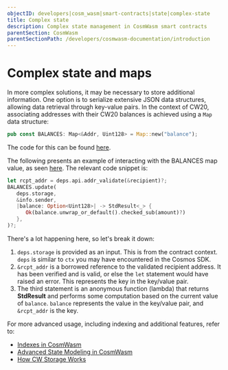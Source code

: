 ```yaml
---
objectID: developers|cosm_wasm|smart-contracts|state|complex-state
title: Complex state
description: Complex state management in CosmWasm smart contracts
parentSection: CosmWasm
parentSectionPath: /developers/cosmwasm-documentation/introduction
---
```


# Complex state and maps

In more complex solutions, it may be necessary to store additional information. One option is to serialize extensive JSON data structures, allowing data retrieval through key-value pairs. In the context of CW20, associating addresses with their CW20 balances is achieved using a `Map` data structure:

```rust
pub const BALANCES: Map<&Addr, Uint128> = Map::new("balance");
```

The code for this can be found <a href="https://github.com/CosmWasm/cw-plus/blob/main/contracts/cw20-base/src/state.rs#L35" target="_blank">here</a>.

The following presents an example of interacting with the BALANCES map value, as seen <a href="https://github.com/CosmWasm/cw-plus/blob/main/contracts/cw20-base/src/contract.rs#L250-L258" target="_blank">here</a>. The relevant code snippet is:

```rust
let rcpt_addr = deps.api.addr_validate(&recipient)?;
BALANCES.update(
   deps.storage,
   &info.sender,
   |balance: Option<Uint128>| -> StdResult<_> {
      Ok(balance.unwrap_or_default().checked_sub(amount)?)
   },
)?;
```

There's a lot happening here, so let's break it down:

1. `deps.storage` is provided as an input. This is from the contract context. `deps` is similar to `ctx` you may have encountered in the Cosmos SDK.
2. `&rcpt_addr` is a borrowed reference to the validated recipient address. It has been verified and is valid, or else the `let` statement would have raised an error. This represents the key in the key/value pair.
3. The third statement is an anonymous function (lambda) that returns **StdResult** and performs some computation based on the current value of `balance`. `balance` represents the value in the key/value pair, and `&rcpt_addr` is the key.

For more advanced usage, including indexing and additional features, refer to:

- [Indexes in CosmWasm](/developers/cosmwasm-documentation/tutorials/storage/indexes)
- [Advanced State Modeling in CosmWasm](/developers/cosmwasm-documentation/tutorials/storage/state-modeling)
- [How CW Storage Works](/developers/cosmwasm-documentation/tutorials/storage/key-value-store)
